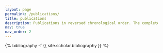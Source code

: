 ```yaml
---
layout: page
permalink: /publications/
title: publications
description: Publications in reversed chronological order. The complete overview can be found in my cv.
nav: true
nav_order: 2
---
```

<!-- _pages/publications.md -->
<div class="publications">

{% bibliography -f {{ site.scholar.bibliography }} %}

</div>
